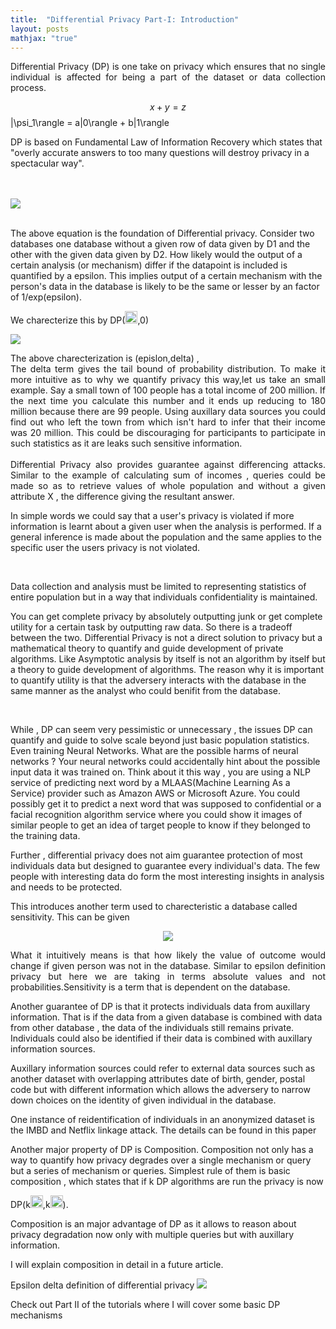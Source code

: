 ```yaml
---
title:  "Differential Privacy Part-I: Introduction"
layout: posts
mathjax: "true"
---
```


<p style="text-align:justify">Differential Privacy (DP) is one take on privacy which ensures that no single individual is affected for being a part of the dataset or data collection process.

$$x+y=z$$
|\psi_1\rangle = a|0\rangle + b|1\rangle

DP is based on Fundamental Law of Information Recovery which states that "overly accurate answers to too many questions will destroy privacy in a spectacular way".

<br />
<br />
<img src="https://camo.githubusercontent.com/4385679354702242ee6e3add8589a716afbaa80b/68747470733a2f2f77696b696d656469612e6f72672f6170692f726573745f76312f6d656469612f6d6174682f72656e6465722f7376672f61333136306464373736633361313834313136373437623333666266643736333935356337656131">
<br />
<br />

The above equation is the foundation of Differential privacy.
Consider two databases one database without a given row of data given by D1 and the other with the given data given by D2. How likely would the output of a certain analysis (or mechanism) differ if the datapoint is included is quantified by a epsilon. This implies output of a certain mechanism with the person's data in the database is likely to be the same or lesser by an factor of 1/exp(epsilon).</p>

We charecterize this by DP(<img height="20" width="20" src="https://camo.githubusercontent.com/fbcc26741027732b93efb1ba96c51dd79b6dc404/68747470733a2f2f63646e322e69636f6e66696e6465722e636f6d2f646174612f69636f6e732f677265656b2d6c6174696e2d73796d626f6c732f32342f657073696c6f6e2d3132382e706e67">,0)

<img src="https://camo.githubusercontent.com/ea990895b47703d5d7292bab7285ddd37f2f7497/687474703a2f2f636c6576657268616e732e696f2f6173736574732f646966666572656e7469616c2d707269766163792e706e67">

<br />
<p style="text-align:justify">The above charecterization is (epislon,delta) ,
<br />
The delta term gives the tail bound of probability distribution.
To make it more intuitive as to why we quantify privacy this way,let us take an small example. Say a small town of 100 people has a total income of 200 million. If the next time you calculate this number and it ends up reducing to 180 million because there are 99 people. Using auxillary data sources you could find out who left the town from which isn't hard to infer that their income was 20 million. This could be discouraging for participants to participate in such statistics as it are leaks such sensitive information.

<br />
<br />
Differential Privacy also provides guarantee against differencing attacks. Similar to the example of calculating sum of incomes , queries could be made so as to retrieve values of whole population and without a given attribute X , the difference giving the resultant answer.

In simple words we could say that a user's privacy is violated if more information is learnt about a given user when the analysis is performed. If a general inference is made about the population and the same applies to the specific user the users privacy is not violated.

<br />

Data collection and analysis must be limited to representing statistics of entire population but in a way that individuals confidentiality is maintained.

You can get complete privacy by absolutely outputting junk or get complete utility for a certain task by outputting raw data. So there is a tradeoff between the two. Differential Privacy is not a direct solution to privacy but a mathematical theory to quantify and guide development of private algorithms. Like Asymptotic analysis by itself is not an algorithm by itself but a theory to guide development of algorithms. The reason why it is important to quantify utility is that the adversery interacts with the database in the same manner as the analyst who could benifit from the database.

<br />

While , DP can seem very pessimistic or unnecessary , the issues DP can quantify and guide to solve scale beyond just basic population statistics. Even training Neural Networks. What are the possible harms of neural networks ? Your neural networks could accidentally hint about the possible input data it was trained on. Think about it this way , you are using a NLP service of predicting next word by a MLAAS(Machine Learning As a Service) provider such as Amazon AWS or Microsoft Azure. You could possibly get it to predict a next word that was supposed to confidential or a facial recognition algorithm service where you could show it images of similar people to get an idea of target people to know if they belonged to the training data.

Further , differential privacy does not aim guarantee protection of most individuals data but designed to guarantee every individual's data. The few people with interesting data do form the most interesting insights in analysis and needs to be protected.</p>

This introduces another term used to charecteristic a database called sensitivity. This can be given

<div style="text-align:center">
<img src="https://camo.githubusercontent.com/8f3ce8461e79cf3bb8e7294e36f4fe5e5f8d207e/68747470733a2f2f77696b696d656469612e6f72672f6170692f726573745f76312f6d656469612f6d6174682f72656e6465722f7376672f32646637386532613936666366376166393065336236303366386535373263383337666138303739">
</div>

<p style="text-align:justify">What it intuitively means is that how likely the value of outcome would change if given person was not in the database. Similar to epsilon definition privacy but here we are taking in terms absolute values and not probabilities.Sensitivity is a term that is dependent on the database.

Another guarantee of DP is that it protects individuals data from auxillary information. That is if the data from a given database is combined with data from other database , the data of the individuals still remains private. Individuals could also be identified if their data is combined with auxillary information sources.

Auxillary information sources could refer to external data sources such as another dataset with overlapping attributes date of birth, gender, postal code but with different information which allows the adversery to narrow down choices on the identity of given individual in the database.

One instance of reidentification of individuals in an anonymized dataset is the IMBD and Netflix linkage attack. The details can be found in this paper

Another major property of DP is Composition. Composition not only has a way to quantify how privacy degrades over a single mechanism or query but a series of mechanism or queries. Simplest rule of them is basic composition , which states that if k DP algorithms are run the privacy is now</p>

DP(k<img height="20" width="20" src="https://camo.githubusercontent.com/fbcc26741027732b93efb1ba96c51dd79b6dc404/68747470733a2f2f63646e322e69636f6e66696e6465722e636f6d2f646174612f69636f6e732f677265656b2d6c6174696e2d73796d626f6c732f32342f657073696c6f6e2d3132382e706e67">,k<img height="20" width="20" src="https://camo.githubusercontent.com/ac046ade980b5e0d68df1ad5a1ce38e0e6ed48a6/68747470733a2f2f75706c6f61642e77696b696d656469612e6f72672f77696b6970656469612f636f6d6d6f6e732f7468756d622f392f39662f477265656b5f6c635f64656c74612e7376672f3132303070782d477265656b5f6c635f64656c74612e7376672e706e67">).

<p style="text-align=justify">Composition is an major advantage of DP as it allows to reason about privacy degradation now only with multiple queries but with auxillary information.

I will explain composition in detail in a future article.
</p>
Epsilon delta definition of differential privacy

<img src="https://camo.githubusercontent.com/37263db5c9094e38357fa125e8aec8207f7320b4/68747470733a2f2f692e6962622e636f2f3368786a36316d2f44502d657073696c6f6e2d64656c74612e706e67">

Check out Part II of the tutorials where I will cover some basic DP mechanisms
